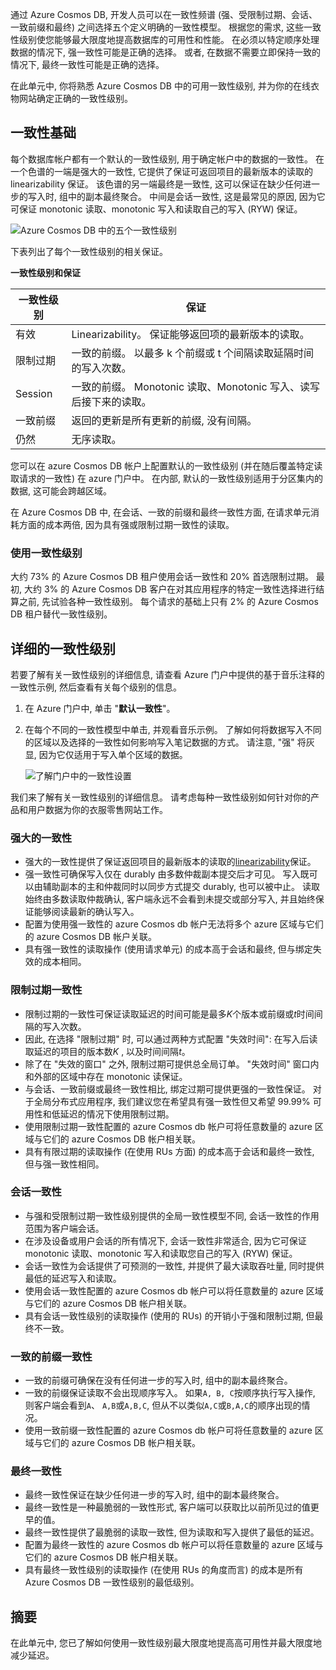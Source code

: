 通过 Azure Cosmos DB, 开发人员可以在一致性频谱 (强、受限制过期、会话、一致前缀和最终) 之间选择五个定义明确的一致性模型。 根据您的需求, 这些一致性级别使您能够最大限度地提高数据库的可用性和性能。 在必须以特定顺序处理数据的情况下, 强一致性可能是正确的选择。 或者, 在数据不需要立即保持一致的情况下, 最终一致性可能是正确的选择。 

在此单元中, 你将熟悉 Azure Cosmos DB 中的可用一致性级别, 并为你的在线衣物网站确定正确的一致性级别。

## <a name="consistency-basics"></a>一致性基础

每个数据库帐户都有一个默认的一致性级别, 用于确定帐户中的数据的一致性。 在一个色谱的一端是强大的一致性, 它提供了保证可返回项目的最新版本的读取的 linearizability 保证。 该色谱的另一端最终是一致性, 这可以保证在缺少任何进一步的写入时, 组中的副本最终聚合。 中间是会话一致性, 这是最常见的原因, 因为它可保证 monotonic 读取、monotonic 写入和读取自己的写入 (RYW) 保证。

![Azure Cosmos DB 中的五个一致性级别](../media/5-change-consistency/five-consistency-levels.png)

下表列出了每个一致性级别的相关保证。
 
**一致性级别和保证**

| 一致性级别 | 保证 |
| --- | --- |
| 有效 | Linearizability。 保证能够返回项的最新版本的读取。|
| 限制过期 | 一致的前缀。 以最多 k 个前缀或 t 个间隔读取延隔时间的写入次数。 |
| Session   | 一致的前缀。 Monotonic 读取、Monotonic 写入、读写后接下来的读取。 |
| 一致前缀 | 返回的更新是所有更新的前缀, 没有间隔。 |
| 仍然  | 无序读取。 |

您可以在 azure Cosmos DB 帐户上配置默认的一致性级别 (并在随后覆盖特定读取请求的一致性) 在 azure 门户中。 在内部, 默认的一致性级别适用于分区集内的数据, 这可能会跨越区域。

在 Azure Cosmos DB 中, 在会话、一致的前缀和最终一致性方面, 在请求单元消耗方面的成本两倍, 因为具有强或限制过期一致性的读取。

### <a name="use-of-consistency-levels"></a>使用一致性级别

大约 73% 的 Azure Cosmos DB 租户使用会话一致性和 20% 首选限制过期。 最初, 大约 3% 的 Azure Cosmos DB 客户在对其应用程序的特定一致性选择进行结算之前, 先试验各种一致性级别。 每个请求的基础上只有 2% 的 Azure Cosmos DB 租户替代一致性级别。

## <a name="consistency-levels-in-detail"></a>详细的一致性级别

若要了解有关一致性级别的详细信息, 请查看 Azure 门户中提供的基于音乐注释的一致性示例, 然后查看有关每个级别的信息。

1. 在 Azure 门户中, 单击 "**默认一致性**"。
2. 在每个不同的一致性模型中单击, 并观看音乐示例。 了解如何将数据写入不同的区域以及选择的一致性如何影响写入笔记数据的方式。 请注意, "强" 将灰显, 因为它仅适用于写入单个区域的数据。

    ![了解门户中的一致性设置](../media/5-change-consistency/consistency.gif)

我们来了解有关一致性级别的详细信息。 请考虑每种一致性级别如何针对你的产品和用户数据为你的衣服零售网站工作。

### <a name="strong-consistency"></a>强大的一致性

* 强大的一致性提供了保证返回项目的最新版本的读取的[linearizability](https://aphyr.com/posts/313-strong-consistency-models)保证。
* 强一致性可确保写入仅在 durably 由多数仲裁副本提交后才可见。 写入既可以由辅助副本的主和仲裁同时以同步方式提交 durably, 也可以被中止。 读取始终由多数读取仲裁确认, 客户端永远不会看到未提交或部分写入, 并且始终保证能够阅读最新的确认写入。 
* 配置为使用强一致性的 azure Cosmos db 帐户无法将多个 azure 区域与它们的 azure Cosmos DB 帐户关联。  
* 具有强一致性的读取操作 (使用请求单元) 的成本高于会话和最终, 但与绑定失效的成本相同。

### <a name="bounded-staleness-consistency"></a>限制过期一致性

* 限制过期的一致性可保证读取延迟的时间可能是最多*K*个版本或前缀或*t*时间间隔的写入次数。
* 因此, 在选择 "限制过期" 时, 可以通过两种方式配置 "失效时间": 在写入后读取延迟的项目的版本数*K* , 以及时间间隔*t*。
* 除了在 "失效的窗口" 之外, 限制过期可提供总全局订单。 "失效时间" 窗口内和外部的区域中存在 monotonic 读保证。
* 与会话、一致前缀或最终一致性相比, 绑定过期可提供更强的一致性保证。 对于全局分布式应用程序, 我们建议您在希望具有强一致性但又希望 99.99% 可用性和低延迟的情况下使用限制过期。
* 使用限制过期一致性配置的 azure Cosmos db 帐户可将任意数量的 azure 区域与它们的 azure Cosmos DB 帐户相关联。 
* 具有有限过期的读取操作 (在使用 RUs 方面) 的成本高于会话和最终一致性, 但与强一致性相同。

### <a name="session-consistency"></a>会话一致性

* 与强和受限制过期一致性级别提供的全局一致性模型不同, 会话一致性的作用范围为客户端会话。
* 在涉及设备或用户会话的所有情况下, 会话一致性非常适合, 因为它可保证 monotonic 读取、monotonic 写入和读取您自己的写入 (RYW) 保证。
* 会话一致性为会话提供了可预测的一致性, 并提供了最大读取吞吐量, 同时提供最低的延迟写入和读取。
* 使用会话一致性配置的 azure Cosmos db 帐户可以将任意数量的 azure 区域与它们的 azure Cosmos DB 帐户相关联。
* 具有会话一致性级别的读取操作 (使用的 RUs) 的开销小于强和限制过期, 但最终不一致。

### <a name="consistent-prefix-consistency"></a>一致的前缀一致性

* 一致的前缀可确保在没有任何进一步的写入时, 组中的副本最终聚合。 
* 一致的前缀保证读取不会出现顺序写入。 如果`A, B, C`按顺序执行写入操作, 则客户端会看到`A`、 `A,B`或`A,B,C`, 但从不以类似`A,C`或`B,A,C`的顺序出现的情况。
* 使用一致前缀一致性配置的 azure Cosmos db 帐户可将任意数量的 azure 区域与它们的 azure Cosmos DB 帐户相关联。 

### <a name="eventual-consistency"></a>最终一致性

* 最终一致性保证在缺少任何进一步的写入时, 组中的副本最终聚合。
* 最终一致性是一种最脆弱的一致性形式, 客户端可以获取比以前所见过的值更早的值。
* 最终一致性提供了最脆弱的读取一致性, 但为读取和写入提供了最低的延迟。
* 配置为最终一致性的 azure Cosmos db 帐户可以将任意数量的 azure 区域与它们的 azure Cosmos DB 帐户相关联。 
* 具有最终一致性级别的读取操作 (在使用 RUs 的角度而言) 的成本是所有 Azure Cosmos DB 一致性级别的最低级别。

## <a name="summary"></a>摘要

在此单元中, 您已了解如何使用一致性级别最大限度地提高高可用性并最大限度地减少延迟。